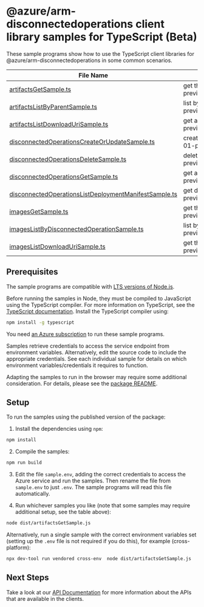 # @azure/arm-disconnectedoperations client library samples for TypeScript (Beta)

These sample programs show how to use the TypeScript client libraries for @azure/arm-disconnectedoperations in some common scenarios.

| **File Name**                                                                                               | **Description**                                                                                                                               |
| ----------------------------------------------------------------------------------------------------------- | --------------------------------------------------------------------------------------------------------------------------------------------- |
| [artifactsGetSample.ts][artifactsgetsample]                                                                 | get the resource x-ms-original-file: 2025-06-01-preview/Artifacts_Get_MaximumSet_Gen.json                                                     |
| [artifactsListByParentSample.ts][artifactslistbyparentsample]                                               | list by parent x-ms-original-file: 2025-06-01-preview/Artifact_ListByParent_MaximumSet_Gen.json                                               |
| [artifactsListDownloadUriSample.ts][artifactslistdownloadurisample]                                         | get artifact download link. x-ms-original-file: 2025-06-01-preview/Artifact_ListDownloadUri_MaximumSet_Gen.json                               |
| [disconnectedOperationsCreateOrUpdateSample.ts][disconnectedoperationscreateorupdatesample]                 | create a DisconnectedCreateOrUpdateOperation x-ms-original-file: 2025-06-01-preview/DisconnectedOperations_CreateOrUpdate_MaximumSet_Gen.json |
| [disconnectedOperationsDeleteSample.ts][disconnectedoperationsdeletesample]                                 | delete a DisconnectedOperation x-ms-original-file: 2025-06-01-preview/DisconnectedOperations_Delete_MaximumSet_Gen.json                       |
| [disconnectedOperationsGetSample.ts][disconnectedoperationsgetsample]                                       | get a DisconnectedOperation x-ms-original-file: 2025-06-01-preview/DisconnectedOperations_Get_MaximumSet_Gen.json                             |
| [disconnectedOperationsListDeploymentManifestSample.ts][disconnectedoperationslistdeploymentmanifestsample] | get deployment manifest. x-ms-original-file: 2025-06-01-preview/DisconnectedOperations_ListDeploymentManifest_MaximumSet_Gen.json             |
| [imagesGetSample.ts][imagesgetsample]                                                                       | get the resource. x-ms-original-file: 2025-06-01-preview/Images_Get_MaximumSet_Gen.json                                                       |
| [imagesListByDisconnectedOperationSample.ts][imageslistbydisconnectedoperationsample]                       | list by disconnected operation. x-ms-original-file: 2025-06-01-preview/Images_ListByDisconnectedOperation_MaximumSet_Gen.json                 |
| [imagesListDownloadUriSample.ts][imageslistdownloadurisample]                                               | get the URI to download the image. x-ms-original-file: 2025-06-01-preview/Images_ListDownloadUri_MaximumSet_Gen.json                          |

## Prerequisites

The sample programs are compatible with [LTS versions of Node.js](https://github.com/nodejs/release#release-schedule).

Before running the samples in Node, they must be compiled to JavaScript using the TypeScript compiler. For more information on TypeScript, see the [TypeScript documentation][typescript]. Install the TypeScript compiler using:

```bash
npm install -g typescript
```

You need [an Azure subscription][freesub] to run these sample programs.

Samples retrieve credentials to access the service endpoint from environment variables. Alternatively, edit the source code to include the appropriate credentials. See each individual sample for details on which environment variables/credentials it requires to function.

Adapting the samples to run in the browser may require some additional consideration. For details, please see the [package README][package].

## Setup

To run the samples using the published version of the package:

1. Install the dependencies using `npm`:

```bash
npm install
```

2. Compile the samples:

```bash
npm run build
```

3. Edit the file `sample.env`, adding the correct credentials to access the Azure service and run the samples. Then rename the file from `sample.env` to just `.env`. The sample programs will read this file automatically.

4. Run whichever samples you like (note that some samples may require additional setup, see the table above):

```bash
node dist/artifactsGetSample.js
```

Alternatively, run a single sample with the correct environment variables set (setting up the `.env` file is not required if you do this), for example (cross-platform):

```bash
npx dev-tool run vendored cross-env  node dist/artifactsGetSample.js
```

## Next Steps

Take a look at our [API Documentation][apiref] for more information about the APIs that are available in the clients.

[artifactsgetsample]: https://github.com/Azure/azure-sdk-for-js/blob/main/sdk/disconnectedoperations/arm-disconnectedoperations/samples/v1-beta/typescript/src/artifactsGetSample.ts
[artifactslistbyparentsample]: https://github.com/Azure/azure-sdk-for-js/blob/main/sdk/disconnectedoperations/arm-disconnectedoperations/samples/v1-beta/typescript/src/artifactsListByParentSample.ts
[artifactslistdownloadurisample]: https://github.com/Azure/azure-sdk-for-js/blob/main/sdk/disconnectedoperations/arm-disconnectedoperations/samples/v1-beta/typescript/src/artifactsListDownloadUriSample.ts
[disconnectedoperationscreateorupdatesample]: https://github.com/Azure/azure-sdk-for-js/blob/main/sdk/disconnectedoperations/arm-disconnectedoperations/samples/v1-beta/typescript/src/disconnectedOperationsCreateOrUpdateSample.ts
[disconnectedoperationsdeletesample]: https://github.com/Azure/azure-sdk-for-js/blob/main/sdk/disconnectedoperations/arm-disconnectedoperations/samples/v1-beta/typescript/src/disconnectedOperationsDeleteSample.ts
[disconnectedoperationsgetsample]: https://github.com/Azure/azure-sdk-for-js/blob/main/sdk/disconnectedoperations/arm-disconnectedoperations/samples/v1-beta/typescript/src/disconnectedOperationsGetSample.ts
[disconnectedoperationslistdeploymentmanifestsample]: https://github.com/Azure/azure-sdk-for-js/blob/main/sdk/disconnectedoperations/arm-disconnectedoperations/samples/v1-beta/typescript/src/disconnectedOperationsListDeploymentManifestSample.ts
[imagesgetsample]: https://github.com/Azure/azure-sdk-for-js/blob/main/sdk/disconnectedoperations/arm-disconnectedoperations/samples/v1-beta/typescript/src/imagesGetSample.ts
[imageslistbydisconnectedoperationsample]: https://github.com/Azure/azure-sdk-for-js/blob/main/sdk/disconnectedoperations/arm-disconnectedoperations/samples/v1-beta/typescript/src/imagesListByDisconnectedOperationSample.ts
[imageslistdownloadurisample]: https://github.com/Azure/azure-sdk-for-js/blob/main/sdk/disconnectedoperations/arm-disconnectedoperations/samples/v1-beta/typescript/src/imagesListDownloadUriSample.ts
[apiref]: https://learn.microsoft.com/javascript/api/@azure/arm-disconnectedoperations?view=azure-node-preview
[freesub]: https://azure.microsoft.com/free/
[package]: https://github.com/Azure/azure-sdk-for-js/tree/main/sdk/disconnectedoperations/arm-disconnectedoperations/README.md
[typescript]: https://www.typescriptlang.org/docs/home.html
